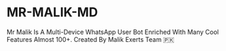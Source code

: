 # MR-MALIK-MD
Mr Malik Is A Multi-Device WhatsApp User Bot Enriched With Many Cool Features Almost 100+.  Created By Malik Exerts Team 🇵🇰

